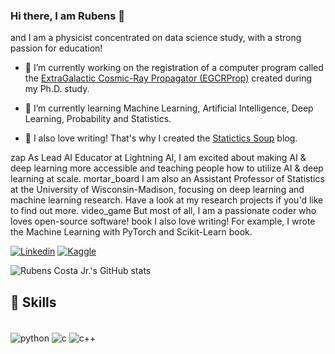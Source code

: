 ### Hi there, I am Rubens 👋

and I am a physicist concentrated on data science study, with a strong passion for education!


- 🔭 I’m currently working on the registration of a computer program called the [ExtraGalactic Cosmic-Ray Propagator (EGCRProp)](https://pos.sissa.it/301/477/pdf) created during my Ph.D. study.

- 🌱 I’m currently learning  Machine Learning, Artificial Intelligence, Deep Learning, Probability and Statistics.

- 📖 I also love writing! That's why I created the [Statictics Soup](https://rubensjrcosta.github.io/) blog.


zap As Lead AI Educator at Lightning AI, I am excited about making AI & deep learning more accessible and teaching people how to utilize AI & deep learning at scale.
mortar_board I am also an Assistant Professor of Statistics at the University of Wisconsin-Madison, focusing on deep learning and machine learning research. Have a look at my research projects if you'd like to find out more.
video_game But most of all, I am a passionate coder who loves open-source software!
book I also love writing! For example, I wrote the Machine Learning with PyTorch and Scikit-Learn book.


[![Linkedin](https://img.shields.io/badge/LinkedIn-0077B5?style=for-the-badge&logo=linkedin&logoColor=white)](https://www.linkedin.com/in/rubensjrcosta/)
[![Kaggle](https://img.shields.io/badge/Kaggle-20BEFF?style=for-the-badge&logo=Kaggle&logoColor=white)](https://www.kaggle.com/rubensjrcosta)

![Rubens Costa Jr.'s GitHub stats](https://github-readme-stats.vercel.app/api?username=rubensjrcosta&show_icons=true&theme=merko)

## 🚀 Skills

<div style="display: inline_block"><br/>
    <img align="center" alt ="python" src="https://img.shields.io/badge/Python-3776AB?style=for-the-badge&logo=python&logoColor=white">
        <img align="center" alt ="c" src="https://img.shields.io/badge/C-00599C?style=for-the-badge&logo=c&logoColor=white">
            <img align="center" alt ="c++" src="https://img.shields.io/badge/C%2B%2B-00599C?style=for-the-badge&logo=c%2B%2B&logoColor=white">
</div> 

<!--
**rubensjrcosta/rubensjrcosta** is a ✨ _special_ ✨ repository because its `README.md` (this file) appears on your GitHub profile.

Here are some ideas to get you started:

- 🔭 I’m currently working on ...
- 🌱 I’m currently learning ...
- 👯 I’m looking to collaborate on ...
- 🤔 I’m looking for help with ...
- 💬 Ask me about ...
- 📫 How to reach me: ...
- 😄 Pronouns: ...
- ⚡ Fun fact: ...
-->
